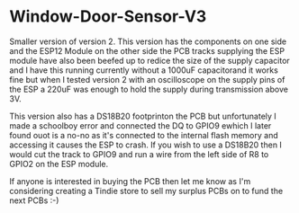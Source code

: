 # Window-Door-Sensor-V3
Smaller version of version 2.
This version has the components on one side and the ESP12 Module on the other side the PCB tracks supplying the
ESP module have also been beefed up to redice the size  of the supply capacitor and I have this  running currently
without a 1000uF capacitorand it works fine but when I tested version 2 with an oscilloscope on the supply pins of
the ESP a 220uF was enough to hold the  supply during transmission above 3V.

This version also has a DS18B20 footprinton the PCB but unfortunately I made a schoolboy error and connected the DQ
to GPIO9 ewhich I later found ouot is a no-no as it's connected to the  internal flash memory and accessing it causes
the ESP to crash.  If you wish to use a DS18B20 then I would cut the track to GPIO9 and run a wire from the left side
of R8 to GPIO2 on the ESP module.

If anyone is interested in buying the PCB then let  me know as I'm considering creating a Tindie store to sell
my surplus PCBs on to fund the next PCBs :-)
